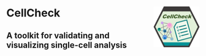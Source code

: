 # CellCheck <img src="Figures/CellCheck2.png" align="right" width="120" />
## A toolkit for validating and visualizing single-cell analysis
